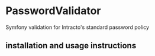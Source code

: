 # PasswordValidator
Symfony validation for Intracto's standard password policy

## installation and usage instructions
<coming soon>
